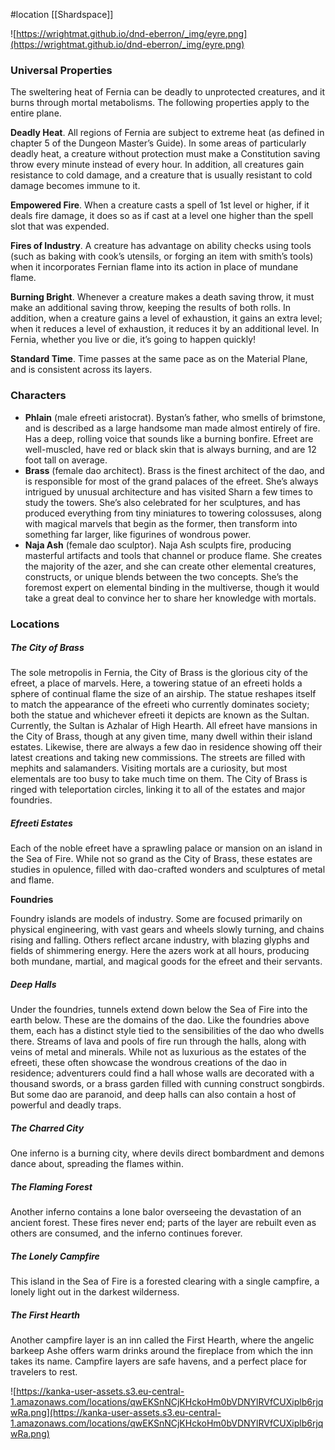 #location [[Shardspace]]

![https://wrightmat.github.io/dnd-eberron/_img/eyre.png](https://wrightmat.github.io/dnd-eberron/_img/eyre.png)

### Universal Properties

The sweltering heat of Fernia can be deadly to unprotected creatures, and it burns through mortal metabolisms. The following properties apply to the entire plane.

**Deadly Heat**. All regions of Fernia are subject to extreme heat (as defined in chapter 5 of the Dungeon Master’s Guide). In some areas of particularly deadly heat, a creature without protection must make a Constitution saving throw every minute instead of every hour. In addition, all creatures gain resistance to cold damage, and a creature that is usually resistant to cold damage becomes immune to it.

**Empowered Fire**. When a creature casts a spell of 1st level or higher, if it deals fire damage, it does so as if cast at a level one higher than the spell slot that was expended.

**Fires of Industry**. A creature has advantage on ability checks using tools (such as baking with cook’s utensils, or forging an item with smith’s tools) when it incorporates Fernian flame into its action in place of mundane flame.

**Burning Bright**. Whenever a creature makes a death saving throw, it must make an additional saving throw, keeping the results of both rolls. In addition, when a creature gains a level of exhaustion, it gains an extra level; when it reduces a level of exhaustion, it reduces it by an additional level. In Fernia, whether you live or die, it’s going to happen quickly!

**Standard Time**. Time passes at the same pace as on the Material Plane, and is consistent across its layers.

### Characters

* **Phlain** (male efreeti aristocrat). Bystan’s father, who smells of brimstone, and is described as a large handsome man made almost entirely of fire. Has a deep, rolling voice that sounds like a burning bonfire. Efreet are well-muscled, have red or black skin that is always burning, and are 12 foot tall on average.
* **Brass** (female dao architect). Brass is the finest architect of the dao, and is responsible for most of the grand palaces of the efreet. She’s always intrigued by unusual architecture and has visited Sharn a few times to study the towers. She’s also celebrated for her sculptures, and has produced everything from tiny miniatures to towering colossuses, along with magical marvels that begin as the former, then transform into something far larger, like figurines of wondrous power.
* **Naja Ash** (female dao sculptor). Naja Ash sculpts fire, producing masterful artifacts and tools that channel or produce flame. She creates the majority of the azer, and she can create other elemental creatures, constructs, or unique blends between the two concepts. She’s the foremost expert on elemental binding in the multiverse, though it would take a great deal to convince her to share her knowledge with mortals.

### Locations

##### The City of Brass

The sole metropolis in Fernia, the City of Brass is the glorious city of the efreet, a place of marvels. Here, a towering statue of an efreeti holds a sphere of continual flame the size of an airship. The statue reshapes itself to match the appearance of the efreeti who currently dominates society; both the statue and whichever efreeti it depicts are known as the Sultan. Currently, the Sultan is Azhalar of High Hearth.  All efreet have mansions in the City of Brass, though at any given time, many dwell within their island estates. Likewise, there are always a few dao in residence showing off their latest creations and taking new commissions. The streets are filled with mephits and salamanders. Visiting mortals are a curiosity, but most elementals are too busy to take much time on them. The City of Brass is ringed with teleportation circles, linking it to all of the estates and major foundries.

##### Efreeti Estates

Each of the noble efreet have a sprawling palace or mansion on an island in the Sea of Fire. While not so grand as the City of Brass, these estates are studies in opulence, filled with dao-crafted wonders and sculptures of metal and flame.

**Foundries**

Foundry islands are models of industry. Some are focused primarily on physical engineering, with vast gears and wheels slowly turning, and chains rising and falling. Others reflect arcane industry, with blazing glyphs and fields of shimmering energy. Here the azers work at all hours, producing both mundane, martial, and magical goods for the efreet and their servants.

##### Deep Halls

Under the foundries, tunnels extend down below the Sea of Fire into the earth below. These are the domains of the dao. Like the foundries above them, each has a distinct style tied to the sensibilities of the dao who dwells there. Streams of lava and pools of fire run through the halls, along with veins of metal and minerals. While not as luxurious as the estates of the efreeti, these often showcase the wondrous creations of the dao in residence; adventurers could find a hall whose walls are decorated with a thousand swords, or a brass garden filled with cunning construct songbirds. But some dao are paranoid, and deep halls can also contain a host of powerful and deadly traps.

##### The Charred City

One inferno is a burning city, where devils direct bombardment and demons dance about, spreading the flames within.

##### The Flaming Forest

Another inferno contains a lone balor overseeing the devastation of an ancient forest. These fires never end; parts of the layer are rebuilt even as others are consumed, and the inferno continues forever.

##### The Lonely Campfire

This island in the Sea of Fire is a forested clearing with a single campfire, a lonely light out in the darkest wilderness.

##### The First Hearth

Another campfire layer is an inn called the First Hearth, where the angelic barkeep Ashe offers warm drinks around the fireplace from which the inn takes its name. Campfire layers are safe havens, and a perfect place for travelers to rest.

![https://kanka-user-assets.s3.eu-central-1.amazonaws.com/locations/qwEKSnNCjKHckoHm0bVDNYlRVfCUXiplb6rjqwRa.png](https://kanka-user-assets.s3.eu-central-1.amazonaws.com/locations/qwEKSnNCjKHckoHm0bVDNYlRVfCUXiplb6rjqwRa.png)